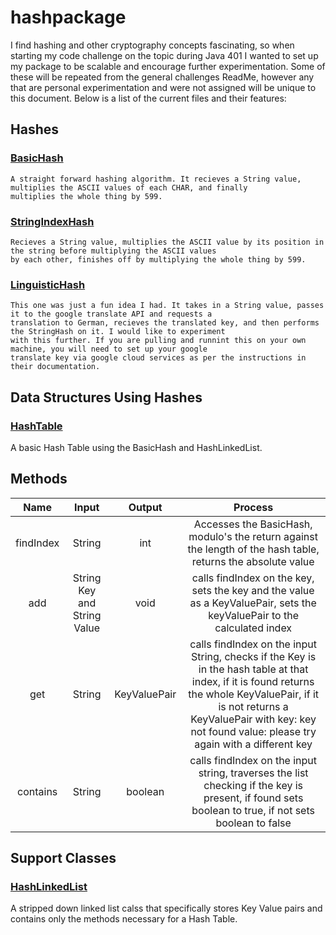 # hashpackage

I find hashing and other cryptography concepts fascinating, so when starting my code challenge on the topic during Java 
401 I wanted to set up my package to be scalable and encourage further experimentation. Some of these will be repeated from
the general challenges ReadMe, however any that are personal experimentation and were not assigned will be unique to this 
document. Below is a list of the current files and their features: 

## Hashes

### [BasicHash](./src/main/java/hash/BasicHash.java) 
    A straight forward hashing algorithm. It recieves a String value, multiplies the ASCII values of each CHAR, and finally
    multiplies the whole thing by 599. 
### [StringIndexHash](./src/main/java/hash/StringIndexHash.java)
    Recieves a String value, multiplies the ASCII value by its position in the string before multiplying the ASCII values 
    by each other, finishes off by multiplying the whole thing by 599. 
### [LinguisticHash](./src/main/java/hash/LinguisticHash.java)
    This one was just a fun idea I had. It takes in a String value, passes it to the google translate API and requests a 
    translation to German, recieves the translated key, and then performs the StringHash on it. I would like to experiment 
    with this further. If you are pulling and runnint this on your own machine, you will need to set up your google 
    translate key via google cloud services as per the instructions in their documentation. 

## Data Structures Using Hashes 

### [HashTable](./src/main/java/hash/Hashtable.java)
 
 A basic Hash Table using the BasicHash and HashLinkedList. 
 
Methods
---
 
 | Name | Input | Output | Process | 
 |:----:|:-----:|:------:|:----------------------:|
 |findIndex|String| int | Accesses the BasicHash, modulo's the return against the length of the hash table, returns the absolute value | 
 | add | String Key and String Value | void | calls findIndex on the key, sets the key and the value as a KeyValuePair, sets the keyValuePair to the calculated index | 
 | get | String | KeyValuePair | calls findIndex on the input String, checks if the Key is in the hash table at that index, if it is found returns the whole KeyValuePair, if it is not returns a KeyValuePair with key: key not found value: please try again with a different key |
 | contains | String | boolean | calls findIndex on the input string, traverses the list checking if the key is present, if found sets boolean to true, if not sets boolean to false | 
     
## Support Classes 

### [HashLinkedList](./src/main/java/hash/LinkedList.java)
  A stripped down linked list calss that specifically stores Key Value pairs and contains only the methods necessary 
  for a Hash Table. 
 
